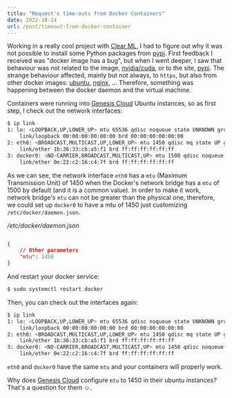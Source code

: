 ```yaml
---
title: "Request's time-outs from Docker Containers"
date: 2022-10-14
url: /post/timeout-from-docker-container
---
```


Working in a really cool project with [Clear ML](https://clear.ml/), I had to figure out why it was not possible to install some Python packages from [pypi](https://pypi.org/). First feedback I received was "docker image has a bug", but when I went deeper, I saw that behaviour was not related to the image, [nvidia/cuda](https://hub.docker.com/r/nvidia/cuda), or to the site, [pypi](https://pypi.org/). The strange behaviour affected, mainly but not always, to `https`, but also from other docker images: [ubuntu](https://hub.docker.com/u/ubuntu), [nginx](https://hub.docker.com/u/nginx), ... Therefore, something was happening between the docker daemon and the virtual machine.

Containers were running into [Genesis Cloud](https://www.genesiscloud.com/) Ubuntu instances, so as first step, I check out the network interfaces:

```bash
$ ip link
1: lo: <LOOPBACK,UP,LOWER_UP> mtu 65536 qdisc noqueue state UNKNOWN group default qlen 1000
    link/loopback 00:00:00:00:00:00 brd 00:00:00:00:00:00
2: eth0: <BROADCAST,MULTICAST,UP,LOWER_UP> mtu 1450 qdisc mq state UP group default qlen 1000
    link/ether 1b:36:33:cb:a5:f1 brd ff:ff:ff:ff:ff:ff
3: docker0: <NO-CARRIER,BROADCAST,MULTICAST,UP> mtu 1500 qdisc noqueue state DOWN group default 
    link/ether 0e:22:c2:16:c4:7f brd ff:ff:ff:ff:ff:ff
```

As we can see, the network interface `eth0` has a `mtu` (Maximum Transmission Unit) of 1450 when the Docker's network bridge has a `mtu` of 1500 by default (and it is a common value). In order to make it work, network bridge's `mtu` can not be greater than the physical one, therefore, we could set up `docker0` to have a mtu of 1450 just customizing `/etc/docker/daemon.json`.

*/etc/docker/daemon.json*

```json

{
    // Other parameters
    "mtu": 1450
}
```

And restart your docker service:

```bash
$ sudo systemctl restart docker
```

Then, you can check out the interfaces again:

```bash
$ ip link
1: lo: <LOOPBACK,UP,LOWER_UP> mtu 65536 qdisc noqueue state UNKNOWN group default qlen 1000
    link/loopback 00:00:00:00:00:00 brd 00:00:00:00:00:00
2: eth0: <BROADCAST,MULTICAST,UP,LOWER_UP> mtu 1450 qdisc mq state UP group default qlen 1000
    link/ether 1b:36:33:cb:a5:f1 brd ff:ff:ff:ff:ff:ff
3: docker0: <NO-CARRIER,BROADCAST,MULTICAST,UP> mtu 1450 qdisc noqueue state DOWN group default 
    link/ether 0e:22:c2:16:c4:7f brd ff:ff:ff:ff:ff:ff
```

`eth0` and `docker0` have the same `mtu` and your containers will properly work.

Why does [Genesis Cloud](https://www.genesiscloud.com/) configure `mtu` to 1450 in their ubuntu instances?
That's a question for them ☺️.
